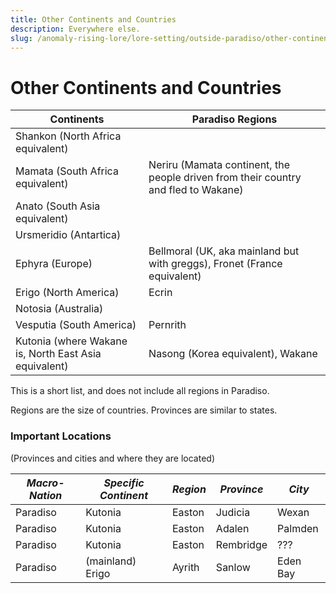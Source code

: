 ```yaml
---
title: Other Continents and Countries
description: Everywhere else.
slug: /anomaly-rising-lore/lore-setting/outside-paradiso/other-continents-and-countries
---
```


# Other Continents and Countries

| Continents | Paradiso Regions |
| --- | ------------ |
|Shankon (North Africa equivalent) | |
|Mamata (South Africa equivalent) |	Neriru (Mamata continent, the people driven from their country and fled to Wakane)|
|Anato (South Asia equivalent) | |	 
|Ursmeridio (Antartica) | |
|Ephyra (Europe) 	| Bellmoral (UK, aka mainland but with greggs), Fronet (France equivalent) |
|Erigo (North America) |	Ecrin|
|Notosia (Australia) | |
|Vesputia (South America) | Pernrith |
|Kutonia (where Wakane is, North East Asia equivalent) | Nasong (Korea equivalent), Wakane |

This is a short list, and does not include all regions in Paradiso.

Regions are the size of countries. Provinces are similar to states.

### Important Locations

(Provinces and cities and where they are located)

|*Macro-Nation* | *Specific Continent* | *Region* | *Province* | *City* |
| -- | -- | -- | -- | -- |
| Paradiso | Kutonia | Easton | Judicia | Wexan |
| Paradiso | Kutonia | Easton | Adalen | Palmden |
| Paradiso | Kutonia | Easton | Rembridge | ??? |
| Paradiso | (mainland) Erigo | Ayrith | Sanlow | Eden Bay |